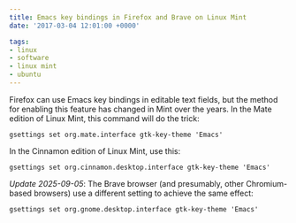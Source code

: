 ```yaml
---
title: Emacs key bindings in Firefox and Brave on Linux Mint
date: '2017-03-04 12:01:00 +0000'

tags:
- linux
- software
- linux mint
- ubuntu
---
```


Firefox can use Emacs key bindings in editable text fields,
but the method for enabling this feature has changed in Mint
over the years.  In the Mate edition of Linux Mint, this
command will do the trick:

    gsettings set org.mate.interface gtk-key-theme 'Emacs'

In the Cinnamon edition of Linux Mint, use this:

    gsettings set org.cinnamon.desktop.interface gtk-key-theme 'Emacs'

*Update 2025-09-05*: The Brave browser (and presumably, other
Chromium-based browsers) use a different setting to achieve
the same effect:

    gsettings set org.gnome.desktop.interface gtk-key-theme 'Emacs'
